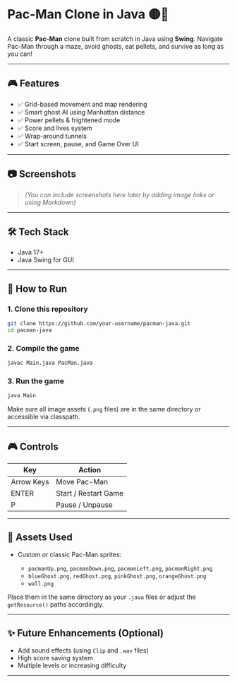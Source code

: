 # Pac-Man Clone in Java 🟡👻

A classic **Pac-Man** clone built from scratch in Java using **Swing**. Navigate Pac-Man through a maze, avoid ghosts, eat pellets, and survive as long as you can!

---

## 🎮 Features

* ✅ Grid-based movement and map rendering
* ✅ Smart ghost AI using Manhattan distance
* ✅ Power pellets & frightened mode
* ✅ Score and lives system
* ✅ Wrap-around tunnels
* ✅ Start screen, pause, and Game Over UI

---

## 📷 Screenshots

> *(You can include screenshots here later by adding image links or using Markdown)*

---

## 🛠️ Tech Stack

* Java 17+
* Java Swing for GUI

---

## 🚀 How to Run

### 1. Clone this repository

```bash
git clone https://github.com/your-username/pacman-java.git
cd pacman-java
```

### 2. Compile the game

```bash
javac Main.java PacMan.java
```

### 3. Run the game

```bash
java Main
```

Make sure all image assets (`.png` files) are in the same directory or accessible via classpath.

---

## 🎮 Controls

| Key        | Action               |
| ---------- | -------------------- |
| Arrow Keys | Move Pac-Man         |
| ENTER      | Start / Restart Game |
| P          | Pause / Unpause      |

---

## 📁 Assets Used

* Custom or classic Pac-Man sprites:

    * `pacmanUp.png`, `pacmanDown.png`, `pacmanLeft.png`, `pacmanRight.png`
    * `blueGhost.png`, `redGhost.png`, `pinkGhost.png`, `orangeGhost.png`
    * `wall.png`

Place them in the same directory as your `.java` files or adjust the `getResource()` paths accordingly.

---

## ✨ Future Enhancements (Optional)

* Add sound effects (using `Clip` and `.wav` files)
* High score saving system
* Multiple levels or increasing difficulty

---

